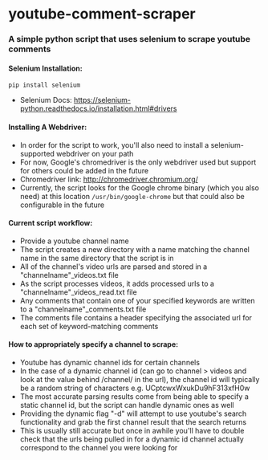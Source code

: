 # youtube-comment-scraper
### A simple python script that uses selenium to scrape youtube comments

#### Selenium Installation:
```
pip install selenium
```
* Selenium Docs: https://selenium-python.readthedocs.io/installation.html#drivers
#### Installing A Webdriver:
* In order for the script to work, you'll also need to install a selenium-supported webdriver on your path
* For now, Google's chromedriver is the only webdriver used but support for others could be added in the future
* Chromedriver link: http://chromedriver.chromium.org/
* Currently, the script looks for the Google chrome binary (which you also need) at this location ```/usr/bin/google-chrome``` but that could also be configurable in the future

#### Current script workflow:
* Provide a youtube channel name
* The script creates a new directory with a name matching the channel name in the same directory that the script is in
* All of the channel's video urls are parsed and stored in a "channelname"_videos.txt file
* As the script processes videos, it adds processed urls to a "channelname"_videos_read.txt file
* Any comments that contain one of your specified keywords are written to a "channelname"_comments.txt file
* The comments file contains a header specifying the associated url for each set of keyword-matching comments

#### How to appropriately specify a channel to scrape:
* Youtube has dynamic channel ids for certain channels
* In the case of a dynamic channel id (can go to channel > videos and look at the value behind /channel/ in the url), the channel id will typically be a random string of characters e.g. UCptcwxWxukDu9hF313xfH0w
* The most accurate parsing results come from being able to specify a static channel id, but the script can handle dynamic ones as well
* Providing the dynamic flag "-d" will attempt to use youtube's search functionality and grab the first channel result that the search returns
* This is usually still accurate but once in awhile you'll have to double check that the urls being pulled in for a dynamic id channel actually correspond to the channel you were looking for
